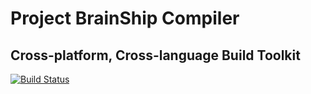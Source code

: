# Project BrainShip Compiler
## Cross-platform, Cross-language Build Toolkit
[![Build Status](https://travis-ci.org/BrainShip-SystemAdmin/brainship-compiler.svg?branch=master)](https://travis-ci.org/BrainShip-SystemAdmin/brainship-compiler)
